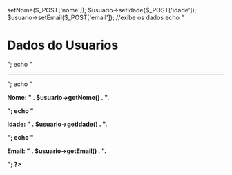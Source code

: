 <?php
    //importar a classe
    include "Pessoa.class.php";

    //instancia a clase
    $usuario = new Pessoa("", 0, "", "");

    //atribui valores aos atributos
    //inicializa os atributos
    $usuario->setNome($_POST['nome']);
    $usuario->setIdade($_POST['idade']);
    $usuario->setEmail($_POST['email']);


        //exibe os dados
        echo "<h1>Dados do Usuarios</h1>";
        echo "<hr />";
        echo "<p><b>Nome:<b> " . $usuario->getNome() . ".</p>";
        echo "<p><b>Idade:<b> " . $usuario->getIdade() . ".</p>";
        echo "<p><b>Email:<b> " . $usuario->getEmail() . ".</p>";



?>
